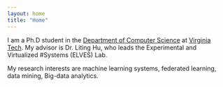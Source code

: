 ```yaml
---
layout: home
title: "Home"
---
```


I am a Ph.D student in the <a href="https://cs.vt.edu/"> Department of Computer Science</a> at <a href="https://vt.edu/">Virginia Tech</a>. My advisor is Dr. Liting Hu, who leads the Experimental and Virtualized #Systems (ELVES) Lab. 

My research interests are machine learning systems, federated learning, data mining, Big-data analytics. 
